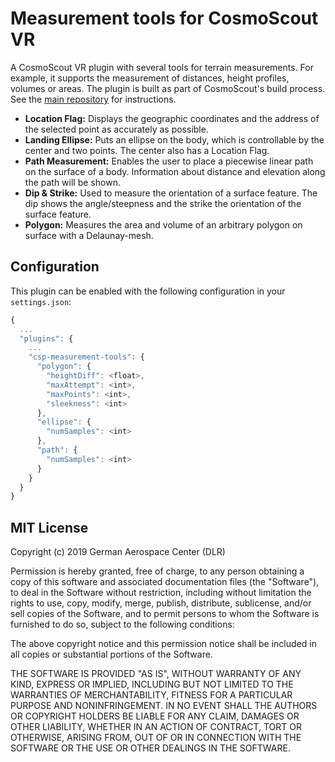 # Measurement tools for CosmoScout VR

A CosmoScout VR plugin with several tools for terrain measurements. For example, it supports the measurement of distances, height profiles, volumes or areas. The plugin is built as part of CosmoScout's build process. See the [main repository](https://github.com/cosmoscout/cosmoscout-vr) for instructions.

* **Location Flag:** Displays the geographic coordinates and the address of the selected point as accurately as possible.
* **Landing Ellipse:** Puts an ellipse on the body, which is controllable by the center and two points. The center also has a Location Flag.
* **Path Measurement:** Enables the user to place a piecewise linear path on the surface of a body. Information about distance and elevation along the path will be shown.
* **Dip & Strike:** Used to measure the orientation of a surface feature. The dip shows the angle/steepness and the strike the orientation of the surface feature.
* **Polygon:** Measures the area and volume of an arbitrary polygon on surface with a Delaunay-mesh.

## Configuration

This plugin can be enabled with the following configuration in your `settings.json`:

```javascript
{
  ...
  "plugins": {
    ...
    "csp-measurement-tools": {
      "polygon": {
        "heightDiff": <float>,
        "maxAttempt": <int>,
        "maxPoints": <int>,
        "sleekness": <int>
      },
      "ellipse": {
        "numSamples": <int>
      },
      "path": {
        "numSamples": <int>
      }
    }
  }
}
```

## MIT License

Copyright (c) 2019 German Aerospace Center (DLR)

Permission is hereby granted, free of charge, to any person obtaining a copy
of this software and associated documentation files (the "Software"), to deal
in the Software without restriction, including without limitation the rights
to use, copy, modify, merge, publish, distribute, sublicense, and/or sell
copies of the Software, and to permit persons to whom the Software is
furnished to do so, subject to the following conditions:

The above copyright notice and this permission notice shall be included in all
copies or substantial portions of the Software.

THE SOFTWARE IS PROVIDED "AS IS", WITHOUT WARRANTY OF ANY KIND, EXPRESS OR
IMPLIED, INCLUDING BUT NOT LIMITED TO THE WARRANTIES OF MERCHANTABILITY,
FITNESS FOR A PARTICULAR PURPOSE AND NONINFRINGEMENT. IN NO EVENT SHALL THE
AUTHORS OR COPYRIGHT HOLDERS BE LIABLE FOR ANY CLAIM, DAMAGES OR OTHER
LIABILITY, WHETHER IN AN ACTION OF CONTRACT, TORT OR OTHERWISE, ARISING FROM,
OUT OF OR IN CONNECTION WITH THE SOFTWARE OR THE USE OR OTHER DEALINGS IN THE
SOFTWARE.
